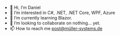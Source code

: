- 👋 Hi, I’m Daniel 
- 👀 I’m interested in C#, .NET, .NET Core, WPF, Azure
- 🌱 I’m currently learning Blazor.
- 💞️ I’m looking to collaborate on nothing... yet.
- 📫 How to reach me post@müller-systems.de

<!---
Danielmdmu/Danielmdmu is a ✨ special ✨ repository because its `README.md` (this file) appears on your GitHub profile.
You can click the Preview link to take a look at your changes.
--->
